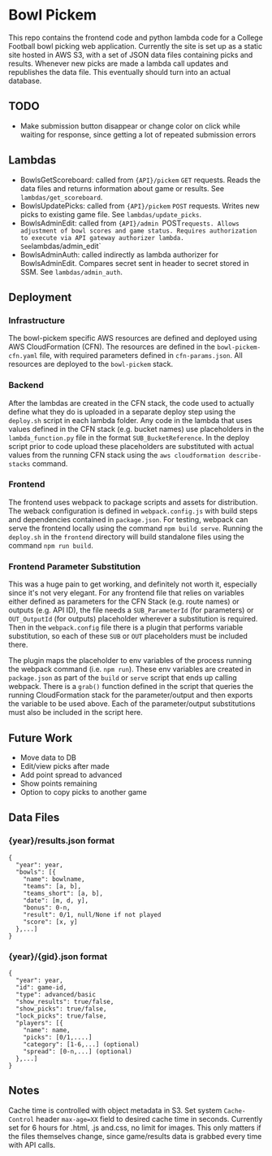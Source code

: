 # Bowl Pickem
This repo contains the frontend code and python lambda code for a College Football bowl picking web application. Currently the site is set up as a static site hosted in AWS S3, with a set of JSON data files containing picks and results. Whenever new picks are made a lambda call updates and republishes the data file. This eventually should turn into an actual database. 

## TODO
- Make submission button disappear or change color on click while waiting for response, since getting a lot of repeated submission errors

## Lambdas
- BowlsGetScoreboard: called from `{API}/pickem` `GET` requests. Reads the data files and returns information about game or results. See `lambdas/get_scoreboard`.
- BowlsUpdatePicks: called from `{API}/pickem` `POST` requests. Writes new picks to existing game file. See `lambdas/update_picks`.
- BowlsAdminEdit: called from `{API}/admin `POST` requests. Allows adjustment of bowl scores and game status. Requires authorization to execute via API gateway authorizer lambda. See `lambdas/admin_edit`
- BowlsAdminAuth: called indirectly as lambda authorizer for BowlsAdminEdit. Compares secret sent in header to secret stored in SSM. See `lambdas/admin_auth`.

## Deployment
### Infrastructure
The bowl-pickem specific AWS resources are defined and deployed using AWS CloudFormation (CFN). The resources are defined in the `bowl-pickem-cfn.yaml` file, with required parameters defined in `cfn-params.json`. All resources are deployed to the `bowl-pickem` stack.

### Backend
After the lambdas are created in the CFN stack, the code used to actually define what they do is uploaded in a separate deploy step using the `deploy.sh` script in each lambda folder. Any code in the lambda that uses values defined in the CFN stack (e.g. bucket names) use placeholders in the `lambda_function.py` file in the format `SUB_BucketReference`. In the deploy script prior to code upload these placeholders are substituted with actual values from the running CFN stack using the `aws cloudformation describe-stacks` command.

### Frontend
The frontend uses webpack to package scripts and assets for distribution. The weback configuration is defined in `webpack.config.js` with build steps and dependencies contained in `package.json`. For testing, webpack can serve the frontend locally using the command `npm build serve`. Running the `deploy.sh` in the `frontend` directory will build standalone files using the command `npm run build`. 

### Frontend Parameter Substitution
This was a huge pain to get working, and definitely not worth it, especially since it's not very elegant. For any frontend file that relies on variables either defined as parameters for the CFN Stack (e.g. route names) or outputs (e.g. API ID), the file needs a `SUB_ParameterId` (for parameters) or `OUT_OutputId` (for outputs) placeholder wherever a substitution is required. Then in the `webpack.config` file there is a plugin that performs variable substitution, so each of these `SUB` or `OUT` placeholders must be included there.

The plugin maps the placeholder to env variables of the process running the webpack command (i.e. `npm run`). These env variables are created in `package.json` as part of the `build` or `serve` script that ends up calling webpack. There is a `grab()` function defined in the script that queries the running CloudFormation stack for the parameter/output and then exports the variable to be used above. Each of the parameter/output substitutions must also be included in the script here.

## Future Work
- Move data to DB
- Edit/view picks after made
- Add point spread to advanced
- Show points remaining
- Option to copy picks to another game

## Data Files
### {year}/results.json format
```
{
  "year": year,
  "bowls": [{
    "name": bowlname,
    "teams": [a, b],
    "teams_short": [a, b],
    "date": [m, d, y],
    "bonus": 0-n,
    "result": 0/1, null/None if not played
    "score": [x, y]
  },...]
}
```
### {year}/{gid}.json format
```
{
  "year": year,
  "id": game-id,
  "type": advanced/basic
  "show_results": true/false,
  "show_picks": true/false,
  "lock_picks": true/false,
  "players": [{
    "name": name,
    "picks": [0/1,....]
    "category": [1-6,...] (optional)
    "spread": [0-n,...] (optional)
  },...]
}

```

## Notes
Cache time is controlled with object metadata in S3. Set system `Cache-Control` header `max-age=XX` field to desired cache time in seconds. Currently set for 6 hours for .html, .js and.css, no limit for images. This only matters if the files themselves change, since game/results data is grabbed every time with API calls.
